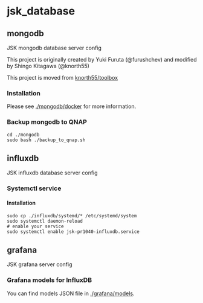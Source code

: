 # jsk_database

## mongodb

JSK mongodb database server config

This project is originally created by Yuki Furuta (@furushchev) and modified by Shingo Kitagawa (@knorth55)

This project is moved from [knorth55/toolbox](https://github.com/knorth55/toolbox.git)

### Installation

Please see [./mongodb/docker](./mongodb/docker) for more information.

### Backup mongodb to QNAP

```
cd ./mongodb
sudo bash ./backup_to_qnap.sh
```

## influxdb 

JSK influxdb database server config 

### Systemctl service

#### Installation

```
sudo cp ./influxdb/systemd/* /etc/systemd/system
sudo systemctl daemon-reload
# enable your service
sudo systemctl enable jsk-pr1040-influxdb.service
```

## grafana

JSK grafana server config

### Grafana models for InfluxDB

You can find models JSON file in [./grafana/models](./grafana/models).

